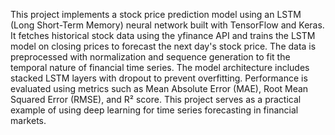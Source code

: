 This project implements a stock price prediction model using an LSTM (Long Short-Term Memory) neural network built with TensorFlow and Keras. It fetches historical stock data using the yfinance API and trains the LSTM model on closing prices to forecast the next day's stock price. The data is preprocessed with normalization and sequence generation to fit the temporal nature of financial time series. The model architecture includes stacked LSTM layers with dropout to prevent overfitting. Performance is evaluated using metrics such as Mean Absolute Error (MAE), Root Mean Squared Error (RMSE), and R² score. This project serves as a practical example of using deep learning for time series forecasting in financial markets.
